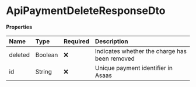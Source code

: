 # ApiPaymentDeleteResponseDto

**Properties**

| Name    | Type    | Required | Description                                   |
| :------ | :------ | :------- | :-------------------------------------------- |
| deleted | Boolean | ❌       | Indicates whether the charge has been removed |
| id      | String  | ❌       | Unique payment identifier in Asaas            |

<!-- This file was generated by liblab | https://liblab.com/ -->

